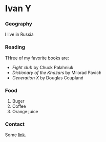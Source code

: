 # Ivan Y
### Geography

I live in Russia

### Reading

THree of my favorite books are:
- *Fight club* by Chuck Palahniuk
- *Dictionary of the Khazars* by Milorad Pavich
- *Generation X* by Douglas Coupland

### Food

1. Buger
2. Coffee
3. Orange juice

### Contact
Some [ link](https://ya.ru).

